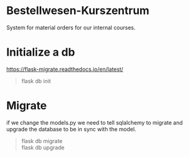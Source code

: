 # Bestellwesen-Kurszentrum
System for material orders for our internal courses.

# Initialize a db  

https://flask-migrate.readthedocs.io/en/latest/


> flask db init
# Migrate  

if we change the models.py we need to tell sqlalchemy to migrate and upgrade the database to be in sync with the model.


> flask db migrate  
> flask db upgrade
